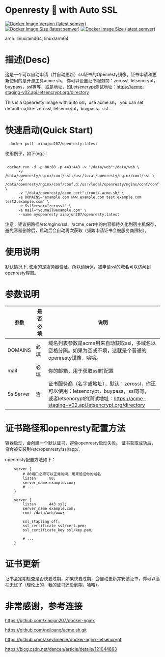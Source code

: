 
# Openresty 💖 with Auto SSL
[![Docker Image Version (latest semver)](https://img.shields.io/docker/v/xiaojun207/openresty?sort=semver)](https://hub.docker.com/r/xiaojun207/openresty)
[![Docker Image Size (latest semver)](https://img.shields.io/docker/image-size/xiaojun207/openresty?sort=semver)](https://hub.docker.com/r/xiaojun207/openresty)
[![Docker Image Size (latest semver)](https://img.shields.io/docker/pulls/xiaojun207/openresty)](https://hub.docker.com/r/xiaojun207/openresty)

arch: linux/amd64, linux/arm64

# 描述(Desc)
这是一个可以自动申请（并自动更新）ssl证书的Openresty镜像。证书申请和更新使用的是开源工具acme.sh。
你可以设置证书服务商：zerossl, letsencrypt，buypass，ssl等等，或是地址，如Letsencrypt测试地址：https://acme-staging-v02.api.letsencrypt.org/directory

This is a Openresty image with auto ssl，use acme.sh， you can set default-ca,like: zerossl, letsencrypt，buypass，ssl ...


# 快速启动(Quick Start)

```shell
  docker pull  xiaojun207/openresty:latest
```

使用例子，如下(eg.)：
```shell

 docker run -d -p 80:80 -p 443:443 -v "/data/web":/data/web \
      -v /data/openresty/nginx/conf/ssl:/usr/local/openresty/nginx/conf/ssl \
      -v /data/openresty/nginx/conf/conf.d:/usr/local/openresty/nginx/conf/conf.d \
      -v "/data/openresty/acme_cert":/root/.acme.sh/ \
      -e DOMAINS="example.com www.example.com test.example.com test2.example.com" \
      -e SslServer="zerossl" \
      -e mail="youmail@example.com" \
      --name myopenresty xiaojun207/openresty:latest
```
注意：建议把路径/etc/nginx/ssl、/acme_cert中的内容都持久化到宿主机保存，避免容器删除后，启动后会自动再次获取（频繁申请证书会被服务商限制）。

# 使用说明
默认情况下, 使用的是服务器验证，所以请确保，被申请ssl的域名可以访问到openresty容器。

# 参数说明

| 参数         | 是否必填 | 说明                                                                                                                                     |
|------------|------|----------------------------------------------------------------------------------------------------------------------------------------|
| DOMAINS    | 必填   | 域名列表参数是acme用来自动获取ssl，多域名以空格分隔。如果为空或不填，这就是个普通的openresty镜像，哈哈。                                                                               |
| mail       | 必填   | 你的邮箱，用于获取ssl时配置                                                                                                                        |
| SslServer  | 否    | 证书服务商（名字或地址），默认：zerossl，你还可以使用：letsencrypt，buypass，ssl等等，<br>或者letsencrypt的测试地址：https://acme-staging-v02.api.letsencrypt.org/directory |

# 证书路径和openresty配置方法
容器启动，会创建一个默认证书，避免openresty启动失败。 证书获取成功后，将会被安装到/etc/openresty/ssl/app/，

openresty配置方法如下：
```shell
    server {
        # 80端口必须可以正常访问，用来验证你的域名
        listen      80;
        server_name example.com;
        # ...
    }
    
    server {
        listen      443 ssl;
        server_name example.com;
        root /data/web/www;
    
        ssl_stapling off;
        ssl_certificate ssl/cert.pem;
        ssl_certificate_key ssl/key.pem;
    
        # ...
    }

```

# 证书更新
证书会定期检查是否快要过期，如果快要过期，会自动更新并安装证书，你可以高枕无忧了（理论上的，我的证书还没到期，哈哈）。

# 非常感谢，参考连接

https://github.com/xiaojun207/docker-nginx

https://github.com/neilpang/acme.sh.git

https://github.com/akeylimepie/docker-nginx-letsencrypt

https://blog.csdn.net/dancen/article/details/121044863


